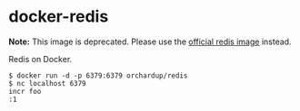 docker-redis
============

**Note:** This image is deprecated. Please use the [official redis image](https://registry.hub.docker.com/_/redis/) instead.

Redis on Docker.

    $ docker run -d -p 6379:6379 orchardup/redis
    $ nc localhost 6379
    incr foo
    :1

